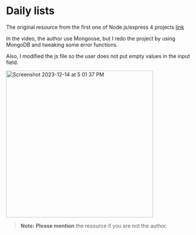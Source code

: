# Daily lists
The original resource from the first one of Node.js/express 4 projects [link](https://www.youtube.com/watch?v=qwfE7fSVaZM)

In the video, the author use Mongoose, but I redo the project by using MongoDB and tweaking some error functions. 

Also, I modified the js file so the user does not put empty values in the input field.


<img width="400" alt="Screenshot 2023-12-14 at 5 01 37 PM" src="https://github.com/savannah-yahsuanlin/Todo-Mongos/assets/12411476/88ef2088-d0a9-446a-bbaa-f586ee1f1b37">



> **Note:**  **Please mention** the resource if you are not the author.
